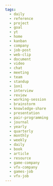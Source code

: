 ```yaml
---
tags:
  - daily
  - reference
  - project
  - goal
  - yt
  - home
  - kanban
  - company
  - job-post
  - web-clip
  - document
  - video
  - chat
  - meeting
  - team
  - standup
  - 1on1
  - interview
  - review
  - working-session
  - brainstorm
  - knowledge-share
  - presentation
  - pair-programming
  - journal
  - yearly
  - quarterly
  - monthly
  - weekly
  - daily
  - book
  - article
  - resource
  - game-company
  - vfx-company
  - games-job
  - vfx-job
---
```

